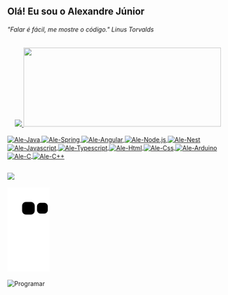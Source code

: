 ## Olá! Eu sou o Alexandre Júnior
###### "Falar é fácil, me mostre o código." Linus Torvalds
<div align="center">
  <a href="https://github.com/Alejunior32">
  <img  height="180em" src="https://github-readme-stats.vercel.app/api?username=Alejunior32&show_icons=true&theme=dracula&include_all_commits=true&count_private=true"/>
  <img  height="180em" width="450" src="https://github-readme-stats.vercel.app/api/top-langs/?username=Alejunior32&layout=compact&langs_count=7&theme=dracula"/>
</div>
  
<div style="display: inline_block"><br>
  <img align="center" alt="Ale-Java" height="30" width="40" src="https://cdn.jsdelivr.net/gh/devicons/devicon/icons/java/java-original.svg" /> 
  <img align="center" alt="Ale-Spring" height="30" width="40" src="https://cdn.jsdelivr.net/gh/devicons/devicon/icons/spring/spring-original-wordmark.svg" />
  <img align="center" alt="Ale-Angular" height="30" width="40" src="https://cdn.jsdelivr.net/gh/devicons/devicon/icons/angularjs/angularjs-original.svg" />
  <img align="center" alt="Ale-Node.js" height="30" width="40" src="https://cdn.jsdelivr.net/gh/devicons/devicon/icons/nodejs/nodejs-original-wordmark.svg" />
  <img align="center" alt="Ale-Nest" height="30" width="40" src="https://cdn.jsdelivr.net/gh/devicons/devicon/icons/nestjs/nestjs-plain-wordmark.svg" />
  <img align="center" alt="Ale-Javascript" height="30" width="40"src="https://cdn.jsdelivr.net/gh/devicons/devicon/icons/javascript/javascript-original.svg" />
  <img align="center" alt="Ale-Typescript" height="30" width="40"src="https://cdn.jsdelivr.net/gh/devicons/devicon/icons/typescript/typescript-original.svg" />
  <img align="center" alt="Ale-Html" height="30" width="40"src="https://cdn.jsdelivr.net/gh/devicons/devicon/icons/html5/html5-original.svg" />        
  <img align="center" alt="Ale-Css" height="30" width="40"src="https://cdn.jsdelivr.net/gh/devicons/devicon/icons/css3/css3-original.svg" />
  <img align="center" alt="Ale-Arduino" height="30" width="40" src="https://cdn.jsdelivr.net/gh/devicons/devicon/icons/arduino/arduino-original.svg" />   
  <img align="center" alt="Ale-C" height="30" width="40" src="https://cdn.jsdelivr.net/gh/devicons/devicon/icons/c/c-original.svg" />
  <img align="center" alt="Ale-C++" height="30" width="40" src="https://cdn.jsdelivr.net/gh/devicons/devicon/icons/cplusplus/cplusplus-original.svg" />       
  
          
          
</div>
  
  ##
  
<div> 
  <a href="https://www.linkedin.com/in/alexandre-freire-ropero-júnior-812089181/" target="_blank"><img src="https://img.shields.io/badge/-LinkedIn-%230077B5?style=for-the-badge&logo=linkedin&logoColor=white" target="_blank"></a>  
  
  ![Snake animation](https://github.com/Alejunior32/Alejunior32/blob/output/github-contribution-grid-snake.svg)
  
</div>  
  
<div> 
  <img align="center"  alt= "Programar" height="450" width="1000" src="https://media.giphy.com/media/qgQUggAC3Pfv687qPC/giphy.gif" > 
</div>
  

   
  

